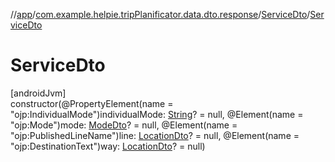 //[app](../../../index.md)/[com.example.helpie.tripPlanificator.data.dto.response](../index.md)/[ServiceDto](index.md)/[ServiceDto](-service-dto.md)

# ServiceDto

[androidJvm]\
constructor(@PropertyElement(name = &quot;ojp:IndividualMode&quot;)individualMode: [String](https://kotlinlang.org/api/latest/jvm/stdlib/kotlin/-string/index.html)? = null, @Element(name = &quot;ojp:Mode&quot;)mode: [ModeDto](../-mode-dto/index.md)? = null, @Element(name = &quot;ojp:PublishedLineName&quot;)line: [LocationDto](../-location-dto/index.md)? = null, @Element(name = &quot;ojp:DestinationText&quot;)way: [LocationDto](../-location-dto/index.md)? = null)
